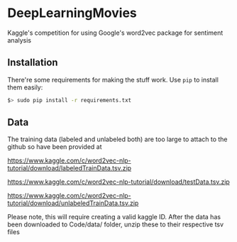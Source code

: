 DeepLearningMovies
==================

Kaggle's competition for using Google's word2vec package for sentiment analysis

## Installation

There're some requirements for making the stuff work. Use `pip` to install them easily:

```bash
$> sudo pip install -r requirements.txt
```

## Data

The training data (labeled and unlabeled both) are too large to attach to the github so have been provided at 

https://www.kaggle.com/c/word2vec-nlp-tutorial/download/labeledTrainData.tsv.zip

https://www.kaggle.com/c/word2vec-nlp-tutorial/download/testData.tsv.zip

https://www.kaggle.com/c/word2vec-nlp-tutorial/download/unlabeledTrainData.tsv.zip

Please note, this will require creating a valid kaggle ID. After the data has been downloaded to Code/data/ folder, unzip these to their respective tsv files


